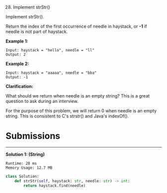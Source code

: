 28. Implement strStr()

Implement strStr().

Return the index of the first occurrence of needle in haystack, or **-1** if needle is not part of haystack.

**Example 1:**
```
Input: haystack = "hello", needle = "ll"
Output: 2
```

**Example 2:**
```
Input: haystack = "aaaaa", needle = "bba"
Output: -1
```

**Clarification:**

What should we return when needle is an empty string? This is a great question to ask during an interview.

For the purpose of this problem, we will return 0 when needle is an empty string. This is consistent to C's strstr() and Java's indexOf().

# Submissions
---
**Solution 1: (String)**
```
Runtime: 28 ms
Memory Usage: 12.7 MB
```
```python
class Solution:
    def strStr(self, haystack: str, needle: str) -> int:
        return haystack.find(needle)
```